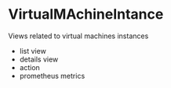 # VirtualMAchineIntance

Views related to virtual machines instances
- list view
- details view
- action
- prometheus metrics